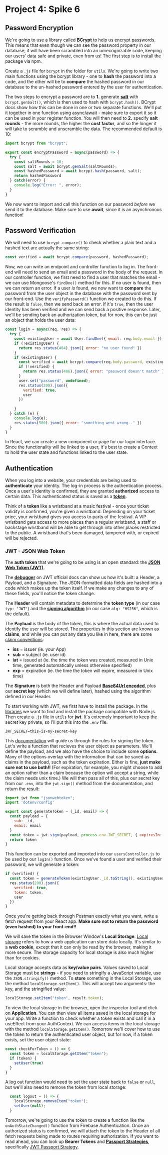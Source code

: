 # Project 4: Spike 6

## Password Encryption

We're going to use a library called [**BCrypt**](https://www.npmjs.com/package/bcrypt) to help us encrypt passwords. This means that even though we can see the password property in our database, it will have been scrambled into an unrecognizable code, keeping our users' data safe and private, even from us! The first step is to install the package via npm.

Create a `.js` file for `bcrypt` in the folder for `utils`. We're going to write two main functions using the bcrypt library - one to **hash** the password into a code, and the other will be to **compare** the hashed password in our database to the un-hashed password entered by the user for authentication. 

The two steps to encrypt a password are to **1.** generate [**salt**](https://itecnote.com/tecnote/what-are-salt-rounds-and-how-are-salts-stored-in-bcrypt/) with `bcrypt.genSalt()`, which is then used to hash with `bcrypt.hash()`. BCrypt docs show how this can be done in one or two separate functions. We'll put it together in one function using async/await - make sure to export it so it can be used in your register function. You will then need to **2.** specify **salt rounds** - the more rounds, the higher the **cost factor**, and so the longer it will take to scramble and unscramble the data. The recommended default is 10:

```js
import bcrypt from "bcrypt";

export const encryptPassword = async(password) => {
  try {
    const saltRounds = 10;
    const salt = await bcrypt.genSalt(saltRounds);
    const hashedPassword = await bcrypt.hash(password, salt);
    return hashedPassword
  } catch(error) {
    console.log("Error: ", error);
  }
}
```

We now want to import and call this function on our password _before_ we send it to the database. Make sure to use **await**, since it is an asynchronous function!

## Password Verification

We will need to use `bcrypt.compare()` to check whether a plain text and a hashed text are actually the same string:

```js
const verified = await bcrypt.compare(password, hashedPassword);
```

Now, we can write an endpoint and controller function to log in. The front-end will need to send an email and a password in the body of the request. In our controller function, we first need to find a user that matches the email - we can use Mongoose's `findOne()` method for this. If no user is found, then we can return an error. If a user _is_ found, we now want to **compare** the password from the user object in the database with the password sent by our front-end. Use the `verifyPassword()` function we created to do this. If the result is `false`, then we send back an error. If it's `true`, then the user identity has been verified and we can send back a positive response. Later, we'll be sending back an authorization token, but for now, this can be just an object that holds the user data:

```js
const login = async(req, res) => {
  try {
    const existingUser = await User.findOne({ email: req.body.email });
    if (!existingUser) {
      return res.status(404).json({ error: "no user found" })
    }
    if (existingUser) {
      const verified = await bcrypt.compare(req.body.password, existingUser.password);
      if (!verified) {
        return res.status(406).json({ error: "password doesn't match" })
      }
      user.set("password", undefined);
      res.status(200).json({
        verified: true,
        user
      })
      
    }
  } catch (e) {
    console.log(e);
    res.status(500).json({ error: "something went wrong.." })
  }
}
```

In React, we can create a new component or page for our login interface. Since the functionality will be linked to a user, it's best to create a Context to hold the user state and functions linked to the user state.

## Authentication

When you log into a website, your credentials are being used to **authenticate** your identity. The log-in process is the authentication process. Once a user's identity is confirmed, they are granted **authorized** access to certain data. This authenticated status is saved as a [**token**](https://www.okta.com/identity-101/what-is-token-based-authentication/).

Think of a **token** like a wristband at a music festival - once your ticket validity is confirmed, you're given a wristband. Depending on your ticket price, your wristband gives you access to parts of the festival. A VIP wristband gets access to more places than a regular wristband, a staff or backstage wristband will be able to get through into other places restricted to the public. A wristband that's been damaged, tampered with, or expired will be rejected.

### JWT - JSON Web Token

The **auth token** that we're going to be using is an open standard: the [**JSON Web Token (JWT)**](https://auth0.com/learn/json-web-tokens).

The [**debugger**](https://jwt.io/) on JWT official docs can show us how it's built: a Header, a Payload, and a Signature. The JSON-formatted data fields are hashed into a code which makes up the token itself. If we make any changes to any of these fields, you'll notice the token change.

The **Header** will contain metadata to determine the **token type** (in our case `typ: "JWT"`) and the [**signing algorithm**](https://auth0.com/blog/json-web-token-signing-algorithms-overview/) (in our case `alg: "HS256"`, which is the default).

The **Payload** is the body of the token, this is where the actual data used to identify the user will be stored. The properties in this section are known as **claims**, and while you can put any data you like in here, there are some [claim conventions](https://www.iana.org/assignments/jwt/jwt.xhtml):
  - **iss** = issuer (ie. your App)
  - **sub** = subject (ie. user id)
  - **iat** = issued at (ie. the time the token was created, measured in Unix time, generated automatically unless otherwise specified)
  - **exp** = expiration (ie. the time the token will expire, measured in Unix time)

The **Signature** is both the Header and Payload [**Base64Url encoded**](https://bunny.net/academy/http/what-is-base64-encoding-and-decoding/), plus our **secret key** (which we will define later), hashed using the algorithm defined in our Header. 

To start working with JWT, we first have to install the package. In the [libraries](https://jwt.io/libraries) we want to find and install the package compatible with Node.js. Then create a `.js` file in `utils` for **jwt**. It's extremely important to keep the secret key private, so I'll put this into the `.env` file.

```
JWT_SECRET=this-is-my-secret-key
```

This [documentation](https://github.com/auth0/node-jsonwebtoken) will guide us through the rules for signing the token. Let's write a function that recieves the user object as parameters. We'll define the payload, and we also have the choice to include some **options**. Many of the options overlap with the information that can be saved as claims in the payload, such as the token expiration. Either is fine, **just make sure not to use both!!** (For expiration, for example, you might choose to add an option rather than a claim because the option will accept a string, while the claim needs unix time.) We will then pass all of this, plus our secret key from our `.env`, into the `jwt.sign()` method from the documentation, and return the result:

```js
import jwt from "jsonwebtoken";
import 'dotenv/config'

export const generateToken = (_id, email) => {
  const payload = {
    sub: _id,
    email: email
  }
  const token = jwt.sign(payload, process.env.JWT_SECRET, { expiresIn: "7d" })
  return token
}
```

This function can be exported and imported into our `usersController.js` to be used by our `logIn()` function. Once we've found a user and verified their password, we will generate a token:

```js
if (verified) {
  const token = generateToken(existingUser._id.toString(), existingUser.email);
  res.status(200).json({ 
    verified: true,
    token: token,
    user
  })
}
```

Once you're getting back through Postman exactly what you want, write a fetch request from your React app. **Make sure not to return the password (even hashed) to your front-end!!**

We will save the token in the Browser Window's **Local Storage**. [Local storage](https://www.w3schools.com/jsref/prop_win_localstorage.asp) refers to how a web application can store data locally. It's similar to a **web cookie**, except that it can only be read by the browser, making it more secure. The storage capacity for local storage is also much higher than for cookies.

Local storage accepts data as **key/value pairs**. Values saved to Local Storage must be **strings** - if you need to stringify a JavaScript variable, use the `JSON.stringify()` method. To **store** something in the Local Storage, use the method `localStorage.setItem()`. This will accept two arguments: the key, and the stringified value:

```js
localStorage.setItem("token", result.token);
```

To view the local storage in the browser, open the inspector tool and click on **Application**. You can then view all items saved in the local storage for your app. Write a function to check whether a token exists and call it in a useEffect from your AuthContext. We can access items in the local storage with the method `localStorage.getItem()`. Tomorrow we'll cover how to use the token to return the authenticated user object, but for now, if a token exists, set the user object state:

```js
const checkForToken = () => {
  const token = localStorage.getItem("token");
  if (token) {
    setUser(true) 
  }
}
```

A log out function would need to set the user state back to `false` or `null`, but we'll also need to remove the token from local storage:

```js
  const logout = () => {
    localStorage.removeItem("token");
    setUser(null);
  }
```

Tomorrow, we're going to use the token to create a function like the `onAuthStateChanged()` function from Firebase Authentication. Once an authorized status is confirmed, we will attach the token to the Header of all fetch requests being made to routes requiring authorization. If you want to read ahead, you can look up **Bearer Tokens** and [**Passport Strategies**](https://www.passportjs.org/), specifically [JWT Passport Strategy](https://www.passportjs.org/packages/passport-jwt/).